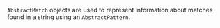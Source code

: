 `AbstractMatch` objects are used to represent information about matches found in a string using an `AbstractPattern`.
